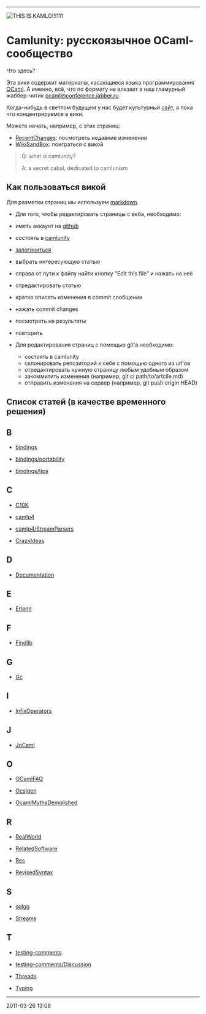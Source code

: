 * * * * *

![THIS IS
KAMLO!!!111](http://gdsfh.dyndns.org/kamlo-ext/kamlo.png "THIS IS KAMLO!!!111")

# Camlunity: русскоязычное OCaml-сообщество

Что здесь?

Эта вики содержит материалы, касающиеся языка программирования
[OCaml](http://caml.inria.fr). А именно, всё, что по формату не влезает
в наш гламурный жаббер-чятик
[ocaml@conference.jabber.ru](xmpp:ocaml@conference.jabber.ru).

Когда-нибудь в светлом будущем у нас будет культурный
[сайт](http://camlunity.ru), а пока что концентрируемся в вики.

Можете начать, например, с этих страниц:

-   [RecentChanges](kamlo_wiki/commits/master): посмотреть недавние изменения
-   [WikiSandBox](kamlo_wiki/blob/master/WikiSandBox.md): поиграться c викой


> Q: what is camlunity?
>
> A: a secret cabal, dedicated to camlunism


## Как пользоваться викой

Для разметки страниц мы используем [markdown](http://daringfireball.net/projects/markdown/syntax).

-   Для того, чтобы редактировать страницы с веба, необходимо:
  - иметь аккаунт на [github](https://github.com/signup/free)
  - состоять в [camlunity](https://github.com/camlunity)
  - [залогиниться](https://github.com/login)
  - выбрать интересующую статью
  - справа от пути к файлу найти кнопку "Edit this file" и нажать на неё
  - отредактировать статью
  - кратко описать изменения в commit сообщении
  - нажать commit changes
  - посмотреть на результаты
  - повторить

- Для редактирования страниц с помощью git'а необходимо:
  - состоять в camlunity
  - склонировать репозиторий к себе с помощью одного из url'ов
  - отредактировать нужную страницу любым удобным образом
  - закоммитить изменения (например, git ci path/to/artcile.md)
  - отправить изменения на сервер (например, git push origin HEAD)


## Список статей (в качестве временного решения)

## B

-   [bindings](https://github.com/camlunity/kamlo_wiki/blob/master/bindings.md)

  -   [bindings/portability](https://github.com/camlunity/kamlo_wiki/blob/master/bindings-portability.md)

  -   [bindings/tips](https://github.com/camlunity/kamlo_wiki/blob/master/bindings-tips.md)

## C

-   [C10K](https://github.com/camlunity/kamlo_wiki/blob/master/C10K.md)

-   [camlp4](https://github.com/camlunity/kamlo_wiki/blob/master/camlp4.md)

  -   [camlp4/StreamParsers](https://github.com/camlunity/kamlo_wiki/blob/master/camlp4-StreamParsers.md)

-   [CrazyIdeas](https://github.com/camlunity/kamlo_wiki/blob/master/CrazyIdeas.md)

## D

-   [Documentation](https://github.com/camlunity/kamlo_wiki/blob/master/Documentation.md)

## E

-   [Erlang](https://github.com/camlunity/kamlo_wiki/blob/master/Erlang.md)

## F

-   [Findlib](https://github.com/camlunity/kamlo_wiki/blob/master/Findlib.md)

## G

-   [Gc](https://github.com/camlunity/kamlo_wiki/blob/master/Gc.md)

## I

-   [InfixOperators](https://github.com/camlunity/kamlo_wiki/blob/master/InfixOperators.md)

## J

-   [JoCaml](https://github.com/camlunity/kamlo_wiki/blob/master/JoCaml.md)

## O

-   [OCamlFAQ](https://github.com/camlunity/kamlo_wiki/blob/master/OCamlFAQ.md)

-   [Ocsigen](https://github.com/camlunity/kamlo_wiki/blob/master/Ocsigen.md)

-   [OcamlMythsDemolished](https://github.com/camlunity/kamlo_wiki/blob/master/OcamlMythsDemolished.md)

## R

-   [RealWorld](https://github.com/camlunity/kamlo_wiki/blob/master/RealWorld.md)

-   [RelatedSoftware](https://github.com/camlunity/kamlo_wiki/blob/master/RelatedSoftware.md)

-   [Res](https://github.com/camlunity/kamlo_wiki/blob/master/Res.md)

-   [RevisedSyntax](https://github.com/camlunity/kamlo_wiki/blob/master/RevisedSyntax.md)

## S

-   [sqlgg](https://github.com/camlunity/kamlo_wiki/blob/master/sqlgg.md)

-   [Streams](https://github.com/camlunity/kamlo_wiki/blob/master/Streams.md)

## T

-   [testing-comments](https://github.com/camlunity/kamlo_wiki/blob/master/testing(2d)comments.md)

-   [testing-comments/Discussion](https://github.com/camlunity/kamlo_wiki/blob/master/testing(2d)comments-Discussion.md)

-   [Threads](https://github.com/camlunity/kamlo_wiki/blob/master/Threads.md)

-   [Typing](https://github.com/camlunity/kamlo_wiki/blob/master/Typing.md)

* * * * *

2011-03-26 13:08
